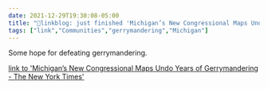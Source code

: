 ```yaml
---
date: 2021-12-29T19:30:08-05:00
title: "🔗linkblog: just finished 'Michigan’s New Congressional Maps Undo Years of Gerrymandering - The New York Times'"
tags: ["link","Communities","gerrymandering","Michigan"]
---
```

Some hope for defeating gerrymandering.
 
[link to 'Michigan’s New Congressional Maps Undo Years of Gerrymandering - The New York Times'](https://www.nytimes.com/2021/12/29/us/politics/michigan-congressional-maps.html)
